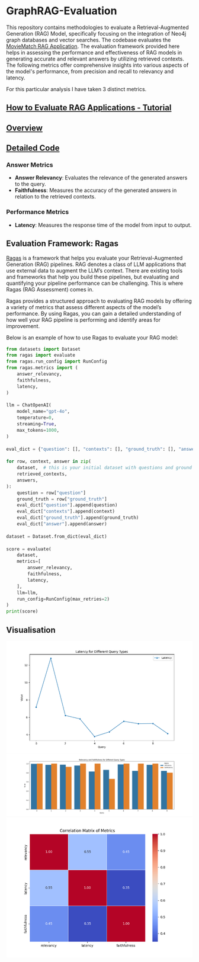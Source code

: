 # GraphRAG-Evaluation

This repository contains methodologies to evaluate a Retrieval-Augmented Generation (RAG) Model, specifically focusing on the integration of Neo4j graph databases and vector searches. The codebase evaluates the [MovieMatch RAG Application](https://github.com/abhi7991/RAGApplication). The evaluation framework provided here helps in assessing the performance and effectiveness of RAG models in generating accurate and relevant answers by utilizing retrieved contexts. The following metrics offer comprehensive insights into various aspects of the model's performance, from precision and recall to relevancy and latency.

For this particular analysis I have taken 3 distinct metrics.

## [How to Evaluate RAG Applications - Tutorial](https://youtu.be/3mA-MVMkOiM)

## [Overview](Evaluation_Report.pdf)

## [Detailed Code](Evaluating_MovieMatch.ipynb)

### Answer Metrics
- **Answer Relevancy**: Evaluates the relevance of the generated answers to the query.
- **Faithfulness**: Measures the accuracy of the generated answers in relation to the retrieved contexts.

### Performance Metrics
- **Latency**: Measures the response time of the model from input to output.


## Evaluation Framework: Ragas

[Ragas](https://docs.ragas.io/en/stable/index.html) is a framework that helps you evaluate your Retrieval-Augmented Generation (RAG) pipelines. RAG denotes a class of LLM applications that use external data to augment the LLM’s context. There are existing tools and frameworks that help you build these pipelines, but evaluating and quantifying your pipeline performance can be challenging. This is where Ragas (RAG Assessment) comes in.

Ragas provides a structured approach to evaluating RAG models by offering a variety of metrics that assess different aspects of the model’s performance. By using Ragas, you can gain a detailed understanding of how well your RAG pipeline is performing and identify areas for improvement.


Below is an example of how to use Ragas to evaluate your RAG model:

```python
from datasets import Dataset
from ragas import evaluate
from ragas.run_config import RunConfig
from ragas.metrics import (
    answer_relevancy,
    faithfulness,
    latency,
)

llm = ChatOpenAI(
    model_name="gpt-4o",
    temperature=0,
    streaming=True,
    max_tokens=1000,
)

eval_dict = {"question": [], "contexts": [], "ground_truth": [], "answer": []}
 
for row, context, answer in zip(
    dataset,  # this is your initial dataset with questions and ground truths
    retrieved_contexts,
    answers,
):
    question = row["question"]
    ground_truth = row["ground_truth"]
    eval_dict["question"].append(question)
    eval_dict["contexts"].append(context)
    eval_dict["ground_truth"].append(ground_truth)
    eval_dict["answer"].append(answer)

dataset = Dataset.from_dict(eval_dict)

score = evaluate(
    dataset,
    metrics=[
        answer_relevancy,
        faithfulness,
        latency,
    ],
    llm=llm,
    run_config=RunConfig(max_retries=2)
)
print(score)

```

## Visualisation

![alt text](Images/plot1.png)
![alt text](Images/plot2.png)
![alt text](Images/plot3.png)